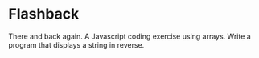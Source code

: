 # Flashback

There and back again. A Javascript coding exercise using arrays. 
Write a program that displays a string in reverse.
